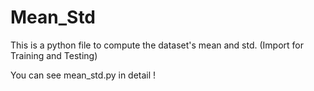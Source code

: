 # Mean_Std
This is a python file to compute the dataset's mean and std. (Import for Training and Testing)

You can see mean_std.py in detail !

